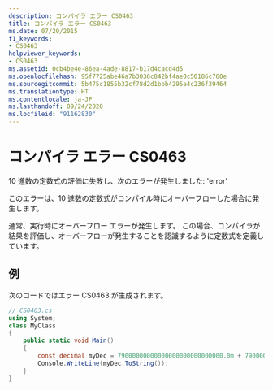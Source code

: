 ```yaml
---
description: コンパイラ エラー CS0463
title: コンパイラ エラー CS0463
ms.date: 07/20/2015
f1_keywords:
- CS0463
helpviewer_keywords:
- CS0463
ms.assetid: 0cb4be4e-86ea-4ade-8817-b17d4cacd4d5
ms.openlocfilehash: 95f7725abe46a7b3036c842bf4ae0c50186c760e
ms.sourcegitcommit: 5b475c1855b32cf78d2d1bbb4295e4c236f39464
ms.translationtype: HT
ms.contentlocale: ja-JP
ms.lasthandoff: 09/24/2020
ms.locfileid: "91162830"
---
```

# <a name="compiler-error-cs0463"></a>コンパイラ エラー CS0463

10 進数の定数式の評価に失敗し、次のエラーが発生しました: 'error'  
  
 このエラーは、10 進数の定数式がコンパイル時にオーバーフローした場合に発生します。  
  
 通常、実行時にオーバーフロー エラーが発生します。 この場合、コンパイラが結果を評価し、オーバーフローが発生することを認識するように定数式を定義しています。  
  
## <a name="example"></a>例  

 次のコードではエラー CS0463 が生成されます。  
  
```csharp  
// CS0463.cs
using System;
class MyClass
{  
    public static void Main()
    {  
        const decimal myDec = 79000000000000000000000000000.0m + 79000000000000000000000000000.0m; // CS0463  
        Console.WriteLine(myDec.ToString());  
    }  
}  
```

